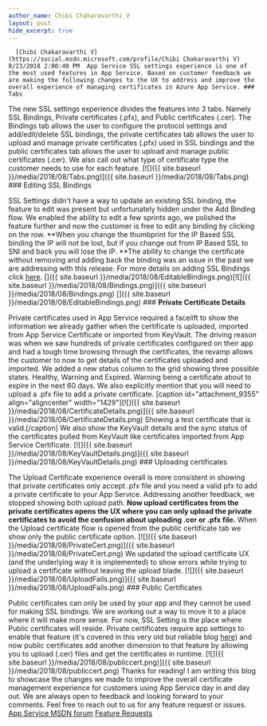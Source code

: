```yaml
---
author_name: Chibi Chakaravarthi V
layout: post
hide_excerpt: true
---
```

      [Chibi Chakaravarthi V](https://social.msdn.microsoft.com/profile/Chibi Chakaravarthi V)  8/23/2018 2:00:40 PM  App Service SSL settings experience is one of the most used features in App Service. Based on customer feedback we are making the following changes to the UX to address and improve the overall experience of managing certificates in Azure App Service. ### Tabs

 The new SSL settings experience divides the features into 3 tabs. Namely SSL Bindings, Private certificates (.pfx), and Public certificates (.cer). The Bindings tab allows the user to configure the protocol settings and add/edit/delete SSL bindings, the private certificates tab allows the user to upload and manage private certificates (.pfx) used in SSL bindings and the public certificates tab allows the user to upload and manage public certificates (.cer). We also call out what type of certificate type the customer needs to use for each feature. [![]({{ site.baseurl }}/media/2018/08/Tabs.png)]({{ site.baseurl }}/media/2018/08/Tabs.png) ### Editing SSL Bindings

 SSL Settings didn't have a way to update an existing SSL binding, the feature to edit was present but unfortunately hidden under the Add Binding flow. We enabled the ability to edit a few sprints ago, we polished the feature further and now the customer is free to edit any binding by clicking on the row. **When you change the thumbprint for the IP Based SSL binding the IP will not be lost, but if you change out from IP Based SSL to SNI and back you will lose the IP. **The ability to change the certificate without removing and adding back the binding was an issue in the past we are addressing with this release. For more details on adding SSL Bindings click [here](https://docs.microsoft.com/en-us/azure/app-service/app-service-web-tutorial-custom-ssl#bind-your-ssl-certificate-1). []({{ site.baseurl }}/media/2018/08/EditableBindings.png)[![]({{ site.baseurl }}/media/2018/08/Bindings.png)]({{ site.baseurl }}/media/2018/08/Bindings.png) []({{ site.baseurl }}/media/2018/08/EditableBindings.png) ### **Private Certificate Details**

 Private certificates used in App Service required a facelift to show the information we already gather when the certificate is uploaded, imported from App Service Certificate or imported from KeyVault. The driving reason was when we saw hundreds of private certificates configured on their app and had a tough time browsing through the certificates, the revamp allows the customer to now to get details of the certificates uploaded and imported. We added a new status column to the grid showing three possible states. Healthy, Warning and Expired. Warning being a certificate about to expire in the next 60 days. We also explicitly mention that you will need to upload a .pfx file to add a private certificate. [caption id="attachment\_9355" align="aligncenter" width="1429"][![]({{ site.baseurl }}/media/2018/08/CertificateDetails.png)]({{ site.baseurl }}/media/2018/08/CertificateDetails.png) Showing a test certificate that is valid.[/caption] We also show the KeyVault details and the sync status of the certificates pulled from KeyVault like certificates imported from App Service Certificate. [![]({{ site.baseurl }}/media/2018/08/KeyVaultDetails.png)]({{ site.baseurl }}/media/2018/08/KeyVaultDetails.png) ### Uploading certificates

 The Upload Certificate experience overall is more consistent in showing that private certificates only accept .pfx file and you need a valid pfx to add a private certificate to your App Service. Addressing another feedback, we stopped showing both upload path. **Now upload certificates from the private certificates opens the UX where you can only upload the private certificates to avoid the confusion about uploading .cer or .pfx file.** When the Upload certificate flow is opened from the public certificate tab we show only the public certificate option. [![]({{ site.baseurl }}/media/2018/08/PrivateCert.png)]({{ site.baseurl }}/media/2018/08/PrivateCert.png) We updated the upload certificate UX (and the underlying way it is implemented) to show errors while trying to upload a certificate without leaving the upload blade. [![]({{ site.baseurl }}/media/2018/08/UploadFails.png)]({{ site.baseurl }}/media/2018/08/UploadFails.png) ### Public Certificates

 Public certificates can only be used by your app and they cannot be used for making SSL bindings. We are working out a way to move it to a place where it will make more sense. For now, SSL Setting is the place where Public certificates will reside. Private certificates require app settings to enable that feature (it's covered in this very old but reliable blog [here](https://azure.microsoft.com/en-us/blog/using-certificates-in-azure-websites-applications/)) and now public certificates add another dimension to that feature by allowing you to upload (.cer) files and get the certificates in runtime. [![]({{ site.baseurl }}/media/2018/08/publiccert.png)]({{ site.baseurl }}/media/2018/08/publiccert.png) Thanks for reading! I am writing this blog to showcase the changes we made to improve the overall certificate management experience for customers using App Service day in and day out. We are always open to feedback and looking forward to your comments. Feel free to reach out to us for any feature request or issues. [App Service MSDN forum](https://social.msdn.microsoft.com/Forums/azure/en-US/home?forum=windowsazurewebsitespreview) [Feature Requests ](https://feedback.azure.com/forums/169385-web-apps)     